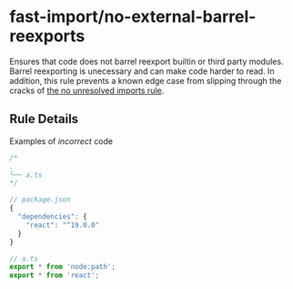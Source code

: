 # fast-import/no-external-barrel-reexports

Ensures that code does not barrel reexport builtin or third party modules. Barrel reexporting is unecessary and can make code harder to read. In addition, this rule prevents a known edge case from slipping through the cracks of [the no unresolved imports rule](../unresolved#limitations).

## Rule Details

Examples of _incorrect_ code

```js
/*
.
└── a.ts
*/

// package.json
{
  "dependencies": {
    "react": "^19.0.0"
  }
}

// a.ts
export * from 'node:path';
export * from 'react';
```
